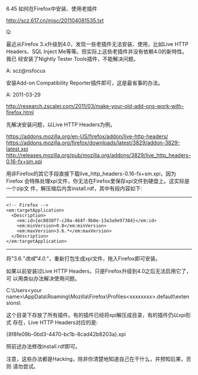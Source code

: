 6.45 如何在Firefox中安装、使用老插件

http://scz.617.cn/misc/201104081535.txt

Q:

最近从Firefox 3.x升级到4.0，发现一些老插件无法安装、使用，比如Live HTTP
Headers、SQL Inject Me等等。但实际上这些老插件并没有依赖4.0的新特性。我已
经安装了Nightly Tester Tools插件，不能解决问题。

A: scz@nsfocus

安装Add-on Compatibility Reporter插件即可，这是最省事的办法。

A: 2011-03-29

http://research.zscaler.com/2011/03/make-your-old-add-ons-work-with-firefox.html

先解决安装问题，以Live HTTP Headers为例。

https://addons.mozilla.org/en-US/firefox/addon/live-http-headers/
https://addons.mozilla.org/firefox/downloads/latest/3829/addon-3829-latest.xpi
http://releases.mozilla.org/pub/mozilla.org/addons/3829/live_http_headers-0.16-fx+sm.xpi

用非Firefox的其它手段直接下载live_http_headers-0.16-fx+sm.xpi，因为Firefox
会特殊处理xpi文件，你无法在Firefox里保存xpi文件到硬盘上。这实际是一个zip文
件，解压缩后内含install.rdf，其中有段内容如下:

--------------------------------------------------------------------------
    <!-- Firefox -->
    <em:targetApplication>
      <Description>
        <em:id>{ec8030f7-c20a-464f-9b0e-13a3a9e97384}</em:id>
        <em:minVersion>0.8</em:minVersion>
        <em:maxVersion>3.6.*</em:maxVersion>
      </Description>
    </em:targetApplication>
--------------------------------------------------------------------------

将"3.6.*"改成"4.0.*"，重新打包生成xpi文件，拖入Firefox即可安装。

如果以前安装过Live HTTP Headers，只是Firefox升级到4.0之后无法启用它了，可
以用类似办法解决使用问题。

C:\Users\<your name>\AppData\Roaming\Mozilla\Firefox\Profiles\<xxxxxxxx>.default\extensions\

这个目录下存放了所有插件。有的插件已经将xpi解压成目录，有的插件仍以xpi形式
存在，Live HTTP Headers对应的是:

{8f8fe09b-0bd3-4470-bc1b-8cad42b8203a}.xpi

照前述办法修改install.rdf即可。

注意，这些办法都是Hacking，除非你清楚地知道自己在干什么，并预知后果，否则
请勿尝试。
